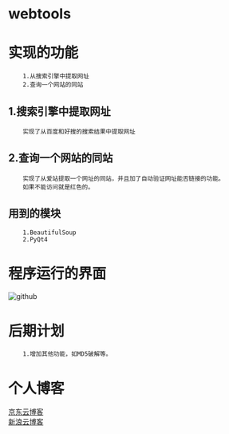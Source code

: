 # webtools

实现的功能
=============
		1.从搜索引擎中提取网址
		2.查询一个网站的同站
1.搜索引擎中提取网址
--------------
		实现了从百度和好搜的搜索结果中提取网址
2.查询一个网站的同站
----------------
		实现了从爱站提取一个网址的同站，并且加了自动验证网址能否链接的功能。
		如果不能访问就是红色的。
		
		
用到的模块
---------
		1.BeautifulSoup
		2.PyQt4
程序运行的界面
========================
![github](http://github.com/xcool/webtools/tree/master/webtools/images/mainwindow.png "主界面")

后期计划
==========
		1.增加其他功能，如MD5破解等。

个人博客
============
[京东云博客](http://baicai2015.jd-app.com)<br /> 
[新浪云博客](http://xcool.sinaapp.com)<br />

